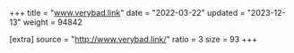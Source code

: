 +++
title = "www.verybad.link"
date = "2022-03-22"
updated = "2023-12-13"
weight = 94842

[extra]
source = "http://www.verybad.link/"
ratio = 3
size = 93
+++
